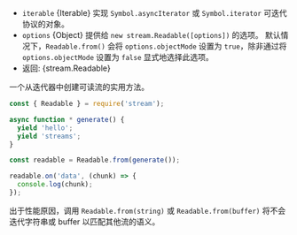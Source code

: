 <!-- YAML
added:
  - v12.3.0
  - v10.17.0
-->

* `iterable` {Iterable} 实现 `Symbol.asyncIterator` 或 `Symbol.iterator` 可迭代协议的对象。
* `options` {Object} 提供给 `new stream.Readable([options])` 的选项。 
   默认情况下，`Readable.from()` 会将 `options.objectMode` 设置为 `true`，除非通过将 `options.objectMode` 设置为 `false` 显式地选择此选项。
* 返回: {stream.Readable}

一个从迭代器中创建可读流的实用方法。

```js
const { Readable } = require('stream');

async function * generate() {
  yield 'hello';
  yield 'streams';
}

const readable = Readable.from(generate());

readable.on('data', (chunk) => {
  console.log(chunk);
});
```

出于性能原因，调用 `Readable.from(string)` 或 `Readable.from(buffer)` 将不会迭代字符串或 buffer 以匹配其他流的语义。

